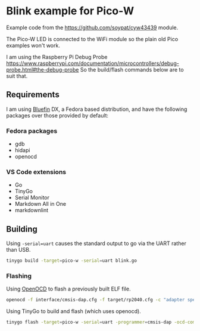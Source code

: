 # Blink example for Pico-W

Example code from the <https://github.com/soypat/cyw43439> module.

The Pico-W LED is connected to the WiFi module so the plain old
Pico examples won't work.

I am using the Raspberry Pi Debug Probe
<https://www.raspberrypi.com/documentation/microcontrollers/debug-probe.html#the-debug-probe>
So the build/flash commands below are to suit that.

## Requirements

I am using [Bluefin](https://docs.projectbluefin.io/) DX, a Fedora based distribution, and
have the following packages over those provided by default:

### Fedora packages

- gdb
- hidapi
- openocd

### VS Code extensions

- Go
- TinyGo
- Serial Monitor
- Markdown All in One
- markdownlint

## Building

Using `-serial=uart` causes the standard output to go via the UART rather than USB.

```sh
tinygo build -target=pico-w -serial=uart blink.go
```

### Flashing

Using [OpenOCD](https://openocd.org/) to flash a previously built ELF file.

```sh
openocd -f interface/cmsis-dap.cfg -f target/rp2040.cfg -c "adapter speed 5000; program blink.elf verify reset exit"
```

Using TinyGo to build and flash (which uses openocd).

```sh
tinygo flash -target=pico-w -serial=uart -programmer=cmsis-dap -ocd-commands "adapter speed 5000;" blinky.go
```
